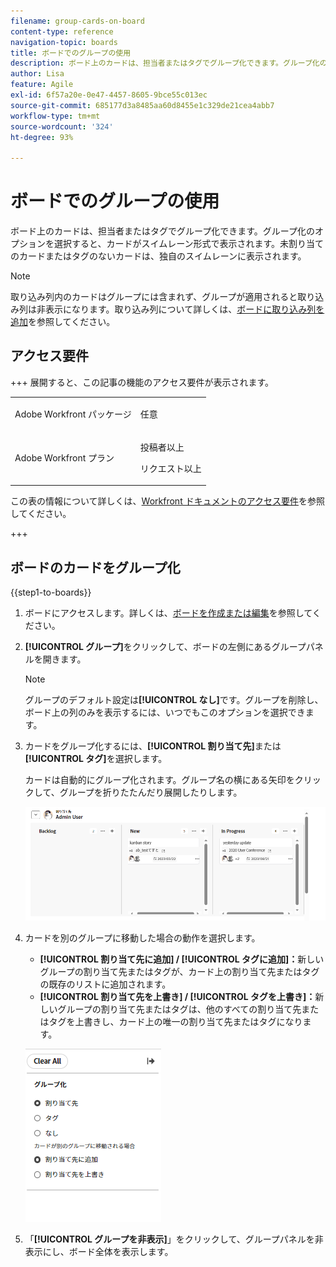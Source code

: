 ```yaml
---
filename: group-cards-on-board
content-type: reference
navigation-topic: boards
title: ボードでのグループの使用
description: ボード上のカードは、担当者またはタグでグループ化できます。グループ化のオプションを選択すると、カードがスイムレーン形式で表示されます。
author: Lisa
feature: Agile
exl-id: 6f57a20e-0e47-4457-8605-9bce55c013ec
source-git-commit: 685177d3a8485aa60d8455e1c329de21cea4abb7
workflow-type: tm+mt
source-wordcount: '324'
ht-degree: 93%

---
```


# ボードでのグループの使用

ボード上のカードは、担当者またはタグでグループ化できます。グループ化のオプションを選択すると、カードがスイムレーン形式で表示されます。未割り当てのカードまたはタグのないカードは、独自のスイムレーンに表示されます。

>[!NOTE]
>
>取り込み列内のカードはグループには含まれず、グループが適用されると取り込み列は非表示になります。取り込み列について詳しくは、[ボードに取り込み列を追加](/help/quicksilver/agile/use-boards-agile-planning-tools/add-intake-column-to-board.md)を参照してください。

## アクセス要件

+++ 展開すると、この記事の機能のアクセス要件が表示されます。

<table style="table-layout:auto"> 
 <col> 
 <col> 
 <tbody> 
  <tr> 
   <td role="rowheader">Adobe Workfront パッケージ</td> 
   <td> <p>任意</p> </td> 
  </tr> 
  <tr> 
   <td role="rowheader">Adobe Workfront プラン</td> 
   <td> 
   <p>投稿者以上</p> 
   <p>リクエスト以上</p>
   </td> 
  </tr> 
 </tbody> 
</table>

この表の情報について詳しくは、[Workfront ドキュメントのアクセス要件](/help/quicksilver/administration-and-setup/add-users/access-levels-and-object-permissions/access-level-requirements-in-documentation.md)を参照してください。

+++

## ボードのカードをグループ化

{{step1-to-boards}}

1. ボードにアクセスします。詳しくは、[ボードを作成または編集](../../agile/get-started-with-boards/create-edit-board.md)を参照してください。
1. **[!UICONTROL グループ]**&#x200B;をクリックして、ボードの左側にあるグループパネルを開きます。

   >[!NOTE]
   >
   >グループのデフォルト設定は&#x200B;**[!UICONTROL なし]**&#x200B;です。グループを削除し、ボード上の列のみを表示するには、いつでもこのオプションを選択できます。

1. カードをグループ化するには、**[!UICONTROL 割り当て先]**&#x200B;または&#x200B;**[!UICONTROL タグ]**&#x200B;を選択します。

   カードは自動的にグループ化されます。グループ名の横にある矢印をクリックして、グループを折りたたんだり展開したりします。

   ![ボード上のグループ化されたカード](assets/group-by-assignee.png)

1. カードを別のグループに移動した場合の動作を選択します。

   * **[!UICONTROL 割り当て先に追加] / [!UICONTROL タグに追加]：**&#x200B;新しいグループの割り当て先またはタグが、カード上の割り当て先またはタグの既存のリストに追加されます。
   * **[!UICONTROL 割り当て先を上書き] / [!UICONTROL タグを上書き]：**&#x200B;新しいグループの割り当て先またはタグは、他のすべての割り当て先またはタグを上書きし、カード上の唯一の割り当て先またはタグになります。

   ![[!UICONTROL オプション別グループ化]](assets/group-by-rail.png)

1. 「**[!UICONTROL グループを非表示]**」をクリックして、グループパネルを非表示にし、ボード全体を表示します。
